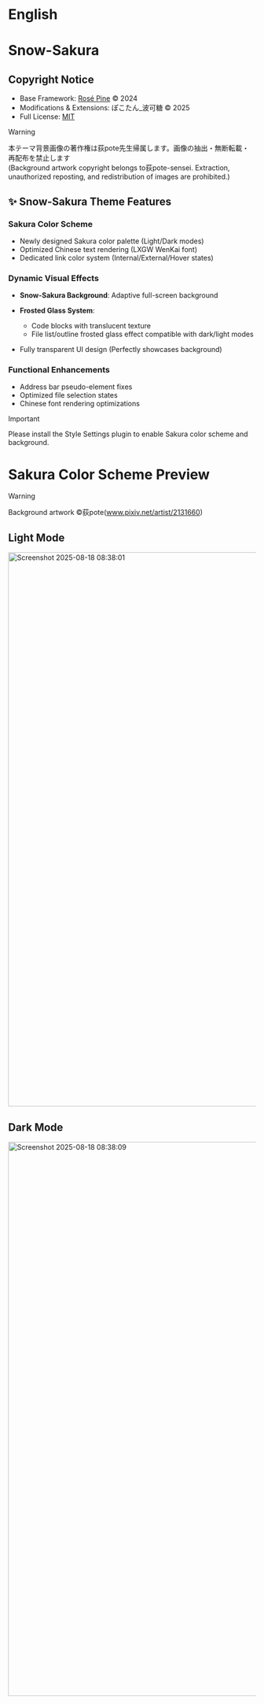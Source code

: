 # English 
# Snow-Sakura
## Copyright Notice
- Base Framework: [Rosé Pine](https://github.com/rose-pine/obsidian) © 2024  
- Modifications & Extensions: ぽこたん_波可糖 © 2025  
- Full License: [MIT](LICENSE)

> [!WARNING]
> 本テーマ背景画像の著作権は荻pote先生帰属します。画像の抽出・無断転載・再配布を禁止します  
> (Background artwork copyright belongs to荻pote-sensei. Extraction, unauthorized reposting, and redistribution of images are prohibited.)

## ✨ Snow-Sakura Theme Features

### Sakura Color Scheme
- Newly designed Sakura color palette (Light/Dark modes)
- Optimized Chinese text rendering (LXGW WenKai font)
- Dedicated link color system (Internal/External/Hover states)

### Dynamic Visual Effects
- **Snow-Sakura Background**: Adaptive full-screen background
  
- **Frosted Glass System**:
  - Code blocks with translucent texture
  - File list/outline frosted glass effect compatible with dark/light modes
- Fully transparent UI design (Perfectly showcases background)

### Functional Enhancements
- Address bar pseudo-element fixes
- Optimized file selection states
- Chinese font rendering optimizations

> [!IMPORTANT]
> Please install the Style Settings plugin to enable Sakura color scheme and background.

# Sakura Color Scheme Preview
> [!WARNING]
> Background artwork ©荻pote(www.pixiv.net/artist/2131660)

## Light Mode
<img width="1822" height="1126" alt="Screenshot 2025-08-18 08:38:01" src="https://github.com/user-attachments/assets/2ca34583-9782-4cad-adf6-c00aa4197075" />

## Dark Mode
<img width="1822" height="1126" alt="Screenshot 2025-08-18 08:38:09" src="https://github.com/user-attachments/assets/d94cb438-8dda-4226-b880-9e37d4039aaa" />
